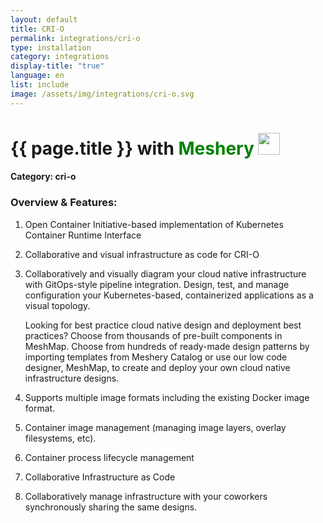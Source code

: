 ```yaml
---
layout: default
title: CRI-O
permalink: integrations/cri-o
type: installation
category: integrations
display-title: "true"
language: en
list: include
image: /assets/img/integrations/cri-o.svg
---
```


<h1>{{ page.title }} with <span style="font-weight: bold; color: green;">Meshery</span> <img src="{{ page.image }}" style="width: 35px; height: 35px;" /></h1>


#### Category: cri-o

### Overview & Features:
1. Open Container Initiative-based implementation of Kubernetes Container Runtime Interface

2. Collaborative and visual infrastructure as code for CRI-O

4. 
    Collaboratively and visually diagram your cloud native infrastructure with GitOps-style pipeline integration. Design, test, and manage configuration your Kubernetes-based, containerized applications as a visual topology.



    Looking for best practice cloud native design and deployment best practices? Choose from thousands of pre-built components in MeshMap. Choose from hundreds of ready-made design patterns by importing templates from Meshery Catalog or use our low code designer, MeshMap, to create and deploy your own cloud native infrastructure designs.



5. Supports multiple image formats including the existing Docker image format.

6. Container image management (managing image layers, overlay filesystems, etc).

7. Container process lifecycle management

8. Collaborative Infrastructure as Code

9. Collaboratively manage infrastructure with your coworkers synchronously sharing the same designs.

